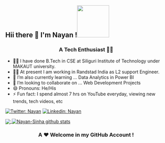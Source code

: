 <h2><a id="user-content" class="anchor" aria-hidden="true" href="#hi"></a> Hii there 👋 I'm Nayan !<img
            src="https://media4.giphy.com/media/ujrj9aoOdNvXO/200w.webp?cid=ecf05e47jrjwamzhe80kct51tclqqo69iwnxhjkyh7syb2of&rid=200w.webp"
            width="100" data-canonical-src="https://media.giphy.com/media/mGcNjsfWAjY5AEZNw6/giphy.gif"
            style="max-width:100%;"></a></h2>
<h3 align="center">A Tech Enthusiast 👨‍💻</h3>
<link rel="stylesheet" href="https://cdnjs.cloudflare.com/ajax/libs/font-awesome/4.7.0/css/font-awesome.min.css">
            
   - 👨‍🎓 I have done B.Tech in CSE at Siliguri Institute of Technology under MAKAUT university.
   - 👨‍💻 At present I am working in Randstad India as L2 support Engineer.
   - 🌱 I’m also currently learning ... Data Analytics in Power BI
   - 👯 I’m looking to collaborate on ... Web Development Projects 
   - 😄 Pronouns: He/His
   - ⚡ Fun fact: I spend almost 7 hrs on YouTube everyday, viewing new trends, tech videos, etc  

[![Twitter: Nayan](https://img.shields.io/twitter/follow/Nayan?style=social)](https://twitter.com/Nayan_Kr_Sinha)
[![Linkedin: Nayan](https://img.shields.io/badge/-Nayan-blue?style=flat-square&logo=Linkedin&logoColor=white&link=https://www.linkedin.com/in/nayan-kumar-sinha-046bb31b6/)](https://www.linkedin.com/in/nayan-kumar-sinha-046bb31b6/)

<a href="https://github.com/Nayan-Sinha">
  <img align="center" src="https://github-readme-stats.vercel.app/api/top-langs/?username=Nayan-Sinha&theme=light&hide_langs_below=1" />
</a>

<a href="https://github.com/Nayan-Sinha">
 <img align="center" src="https://github-readme-stats.vercel.app/api?username=Nayan-Sinha&show_icons=true&theme=cobalt_height=27" alt="Nayan-Sinha github stats"/>
</a>
<div align="center"> 
            
            
          


### A ❤️ Welcome in my GitHub Account !

</div>







<!--Here are some ideas to get you started:

- 🔭 I’m currently working on ...
- 🌱 I’m currently learning ...
- 👯 I’m looking to collaborate on ...
- 🤔 I’m looking for help with ...
- 💬 Ask me about ...
- 📫 How to reach me: ...
- 😄 Pronouns: ...
- ⚡ Fun fact: ...
-->

